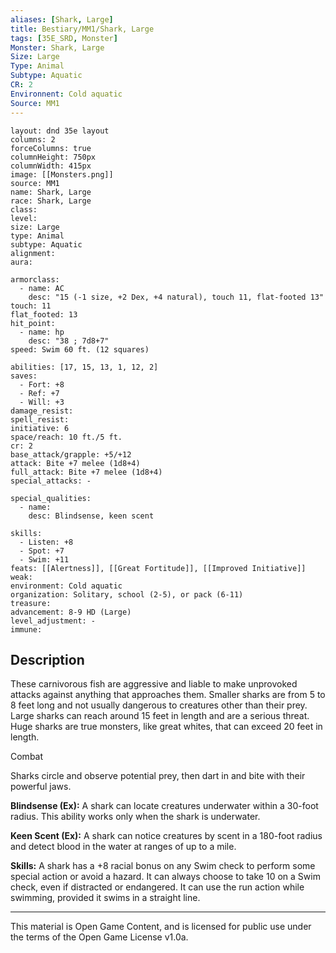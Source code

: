 ```yaml
---
aliases: [Shark, Large]
title: Bestiary/MM1/Shark, Large
tags: [35E_SRD, Monster]
Monster: Shark, Large
Size: Large
Type: Animal
Subtype: Aquatic
CR: 2
Environnent: Cold aquatic
Source: MM1
---
```


```statblock
layout: dnd 35e layout
columns: 2
forceColumns: true
columnHeight: 750px
columnWidth: 415px
image: [[Monsters.png]]
source: MM1
name: Shark, Large
race: Shark, Large
class: 
level: 
size: Large
type: Animal
subtype: Aquatic
alignment: 
aura: 

armorclass:
  - name: AC
    desc: "15 (-1 size, +2 Dex, +4 natural), touch 11, flat-footed 13"
touch: 11
flat_footed: 13
hit_point:
  - name: hp
    desc: "38 ; 7d8+7"
speed: Swim 60 ft. (12 squares)

abilities: [17, 15, 13, 1, 12, 2]
saves:
  - Fort: +8
  - Ref: +7
  - Will: +3
damage_resist: 
spell_resist: 
initiative: 6
space/reach: 10 ft./5 ft.
cr: 2
base_attack/grapple: +5/+12
attack: Bite +7 melee (1d8+4)
full_attack: Bite +7 melee (1d8+4)
special_attacks: -

special_qualities:
  - name: 
    desc: Blindsense, keen scent

skills:
  - Listen: +8
  - Spot: +7
  - Swim: +11
feats: [[Alertness]], [[Great Fortitude]], [[Improved Initiative]]
weak: 
environment: Cold aquatic
organization: Solitary, school (2-5), or pack (6-11)
treasure: 
advancement: 8-9 HD (Large)
level_adjustment: -
immune: 
```

## Description

<p>These carnivorous fish are aggressive and liable to make unprovoked attacks against anything that approaches them. Smaller sharks are from 5 to 8 feet long and not usually dangerous to creatures other than their prey. Large sharks can reach around 15 feet in length and are a serious threat. Huge sharks are true monsters, like great whites, that can exceed 20 feet in length.</p>
<p>Combat</p>
<p>Sharks circle and observe potential prey, then dart in and bite with their powerful jaws.</p>
<p>
            <b>Blindsense (Ex):</b> A shark can locate creatures underwater within a 30-foot radius. This ability works only when the shark is underwater.</p>
<p>
            <b>Keen Scent (Ex):</b> A shark can notice creatures by scent in a 180-foot radius and detect blood in the water at ranges of up to a mile.</p>
<p>
            <b>Skills:</b> A shark has a +8 racial bonus on any Swim check to perform some special action or avoid a hazard. It can always choose to take 10 on a Swim check, even if distracted or endangered. It can use the run action while swimming, provided it swims in a straight line.</p>

---

This material is Open Game Content, and is licensed for public use under
the terms of the Open Game License v1.0a.

